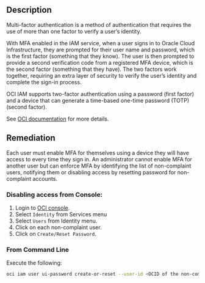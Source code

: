 ## Description

Multi-factor authentication is a method of authentication that requires the use of more than one factor to verify a user’s identity.

With MFA enabled in the IAM service, when a user signs in to Oracle Cloud Infrastructure, they are prompted for their user name and password, which is the first factor (something that they know). The user is then prompted to provide a second verification code from a registered MFA device, which is the second factor (something that they have). The two factors work together, requiring an extra layer of security to verify the user’s identity and complete the sign-in process.

OCI IAM supports two-factor authentication using a password (first factor) and a device that can generate a time-based one-time password (TOTP) (second factor).

See [OCI documentation](https://docs.cloud.oracle.com/en-us/iaas/Content/Identity/Tasks/usingmfa.htm) for more details.

## Remediation

Each user must enable MFA for themselves using a device they will have access to every time they sign in. An administrator cannot enable MFA for another user but can enforce MFA by identifying the list of non-complaint users, notifying them or disabling access by resetting password for non-complaint accounts.

### Disabling access from Console:

1. Login to [OCI console](https://www.oracle.com/cloud/).
2. Select `Identity` from Services menu
3. Select `Users` from Identity menu.
4. Click on each non-complaint user.
5. Click on `Create/Reset Password`.

### From Command Line

Execute the following:

```bash
oci iam user ui-password create-or-reset --user-id <OCID of the non-compliant user>
```